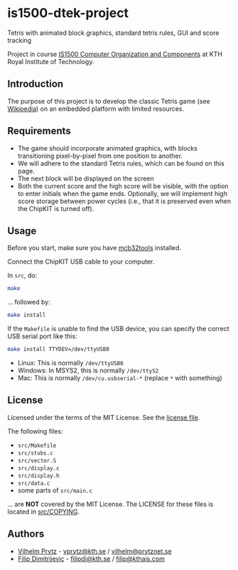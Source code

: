 # is1500-dtek-project

Tetris with animated block graphics, standard tetris rules, GUI and score tracking

Project in course [IS1500 Computer Organization and Components](https://www.kth.se/student/kurser/kurs/IS1500?l=en) at KTH Royal Institute of Technology.

## Introduction

The purpose of this project is to develop the classic Tetris game (see [Wikipedia](https://en.wikipedia.org/wiki/Tetris)) on an
embedded platform with limited resources.

## Requirements

- The game should incorporate animated graphics, with blocks transitioning pixel-by-pixel from one position to another.
- We will adhere to the standard Tetris rules, which can be found on this page.
- The next block will be displayed on the screen
- Both the current score and the high score will be visible, with the option to enter initials when the game ends. Optionally, we will implement high score storage between power cycles (i.e., that it is preserved even when the ChipKIT is turned off).

## Usage

Before you start, make sure you have [mcb32tools](https://github.com/is1200-example-projects/mcb32tools/releases/) installed.

Connect the ChipKIT USB cable to your computer.

In `src`, do:

```bash
make
```

... followed by:

```bash
make install
```

If the `Makefile` is unable to find the USB device, you can specify the correct USB serial port like this:

```bash
make install TTYDEV=/dev/ttyUSB0
```

- Linux: This is normally `/dev/ttyUSB0`
- Windows: In MSYS2, this is normally `/dev/ttyS2`
- Mac: This is normally `/dev/cu.usbserial-*` (replace `*` with something)

## License

Licensed under the terms of the MIT License. See the [license file](LICENSE).

The following files:

- `src/Makefile`
- `src/stubs.c`
- `src/vector.S`
- `src/display.c`
- `src/display.h`
- `src/data.c`
- some parts of `src/main.c`

... are **NOT** covered by the MIT License. The LICENSE for these files is located in [src/COPYING](src/COPYING).

## Authors

- [Vilhelm Prytz](https://github.com/vilhelmprytz) - vprytz@kth.se / vilhelm@prytznet.se
- [Filip Dimitrijevic](https://github.com/FilipDimitrijevic97) - filipdi@kth.se / filip@kthais.com
